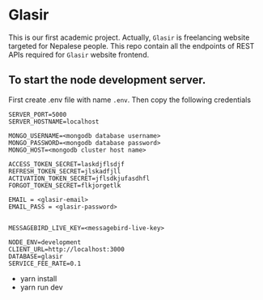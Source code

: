 # Glasir
This is our first academic project. Actually, `Glasir` is freelancing website targeted for Nepalese people.
This repo contain all the endpoints of REST APIs required for `Glasir` website frontend.

## To start the node development server.
First create .env file with name `.env`. Then copy the following credentials

```
SERVER_PORT=5000
SERVER_HOSTNAME=localhost

MONGO_USERNAME=<mongodb database username> 
MONGO_PASSWORD=<mongodb database password>
MONGO_HOST=<mongodb cluster host name>

ACCESS_TOKEN_SECRET=laskdjflsdjf
REFRESH_TOKEN_SECRET=jlskadfjll
ACTIVATION_TOKEN_SECRET=jflsdkjufasdhfl
FORGOT_TOKEN_SECRET=flkjorgetlk

EMAIL = <glasir-email>
EMAIL_PASS = <glasir-password>


MESSAGEBIRD_LIVE_KEY=<messagebird-live-key>

NODE_ENV=development
CLIENT_URL=http://localhost:3000
DATABASE=glasir
SERVICE_FEE_RATE=0.1

```

 - yarn install
 - yarn run dev
 
